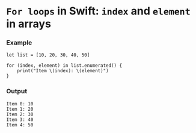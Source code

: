 # `For loops` in Swift: `index` and `element` in arrays

### Example

```
let list = [10, 20, 30, 40, 50]

for (index, element) in list.enumerated() {
    print("Item \(index): \(element)")
}
```

### Output

```
Item 0: 10
Item 1: 20
Item 2: 30
Item 3: 40
Item 4: 50
```